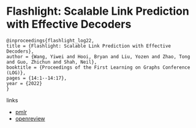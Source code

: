 # Flashlight: Scalable Link Prediction with Effective Decoders

```
@inproceedings{flashlight_log22,
title = {Flashlight: Scalable Link Prediction with Effective Decoders},
author = {Wang, Yiwei and Hooi, Bryan and Liu, Yozen and Zhao, Tong and Guo, Zhichun and Shah, Neil},
booktitle = {Proceedings of the First Learning on Graphs Conference (LOG)},
pages = {14:1--14:17},
year = {2022}
}
```

links
- [pmlr](https://proceedings.mlr.press/v198/wang22a.html)
- [openreview](https://openreview.net/forum?id=-H-AKyXZnHn)
